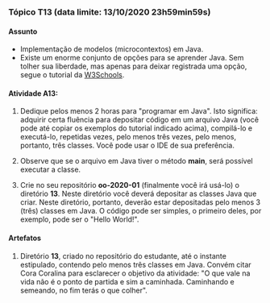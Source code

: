 ### Tópico T13 (data limite: **13/10/2020 23h59min59s**)

#### Assunto

- Implementação de modelos (microcontextos) em Java. 
- Existe um enorme conjunto de opções para se aprender Java. Sem tolher sua liberdade,
mas apenas para deixar registrada uma opção, segue o tutorial da [W3Schools](https://www.w3schools.com/java/default.asp).
  
#### Atividade A13:

1. Dedique pelos menos 2 horas para "programar em Java". Isto significa: adquirir certa fluência 
para depositar código em um arquivo Java (você pode até copiar os exemplos do tutorial indicado acima), compilá-lo e executá-lo, repetidas vezes,
pelo menos três vezes, pelo menos, portanto, três classes. Você pode usar o IDE de sua preferência. 

1. Observe que se o arquivo em Java tiver o método **main**, será possível executar a classe. 

1. Crie no seu repositório **oo-2020-01** (finalmente você irá usá-lo) o diretório **13**. Neste diretório você deverá depositar
as classes Java que criar. Neste diretório, portanto, deverão estar depositadas pelo menos 3 (três) classes em Java. O código pode 
ser simples, o primeiro deles, por exemplo, pode ser o "Hello World!". 

#### Artefatos

1. Diretório **13**, criado no repositório do estudante, até o instante estipulado, contendo pelo menos três classes em Java.
Convém citar Cora Coralina para esclarecer o objetivo da atividade: "O que vale na vida não é o ponto de partida e sim 
a caminhada. Caminhando e semeando, no fim terás o que colher".
